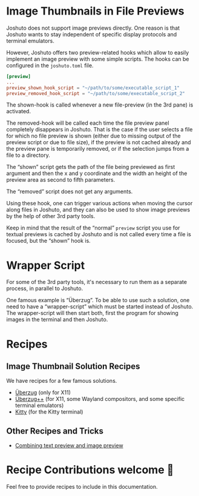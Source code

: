 # Image Thumbnails in File Previews

Joshuto does not support image previews directly.
One reason is that Joshuto wants to stay independent of specific display protocols and terminal emulators.

However, Joshuto offers two preview-related hooks which allow to easily implement an
image preview with some simple scripts.
The hooks can be configured in the `joshuto.toml` file.
```toml
[preview]
...
preview_shown_hook_script = "~/path/to/some/executable_script_1"
preview_removed_hook_script = "~/path/to/some/executable_script_2"
```
The shown-hook is called whenever a new file-preview (in the 3rd pane) is activated.

The removed-hook will be called each time the file preview panel
completely disappears in Joshuto.
That is the case if the user selects a file for which no file preview is shown
(either due to missing output of the preview script or due to file size),
if the preview is not cached already and the preview pane is temporarily removed,
or if the selection jumps from a file to a directory.

The “shown” script gets the path of the file being previewed
as first argument and then the x and y coordinate and the width an
height of the preview area as second to fifth parameters.

The “removed” script does not get any arguments.

Using these hook, one can trigger various actions when moving the cursor along files in Joshuto,
and they can also be used to show image previews by the help of other 3rd party tools.

Keep in mind that the result of the “normal” `preview` script you use for textual previews
is cached by Joshuto and is not called every time a file is focused, but the “shown” hook is.

# Wrapper Script
For some of the 3rd party tools, it's necessary 
to run them as a separate process, in parallel to Joshuto.

One famous example is “Überzug”. To be able to use such a solution,
one need to have a “wrapper-script” which must be started instead of Joshuto.
The wrapper-script will then start both, first the program for showing images
in the terminal and then Joshuto.


# Recipes
## Image Thumbnail Solution Recipes
We have recipes for a few famous solutions.
* [Überzug](ueberzug.md) (only for X11)
* [Überzug++](ueberzugpp.md) (for X11, some Wayland compositors, and some specific terminal emulators)
* [Kitty](kitty.md) (for the Kitty terminal)

## Other Recipes and Tricks
* [Combining text preview and image preview](combined_with_text.md)

# Recipe Contributions welcome 🤗

Feel free to provide recipes to include in this documentation.
